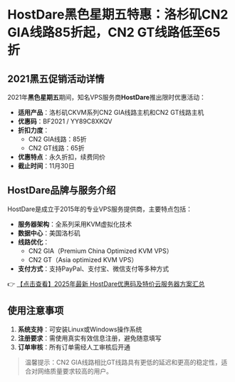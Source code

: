 # HostDare黑色星期五特惠：洛杉矶CN2 GIA线路85折起，CN2 GT线路低至65折

## 2021黑五促销活动详情

2021年**黑色星期五**期间，知名VPS服务商**HostDare**推出限时优惠活动：

- **适用产品**：洛杉矶CKVM系列CN2 GIA线路主机和CN2 GT线路主机
- **优惠码**：BF2021 / YY89C8XKQV
- **折扣力度**：
  - CN2 GIA线路：85折
  - CN2 GT线路：65折
- **优惠特点**：永久折扣，续费同价
- **截止时间**：11月30日

## HostDare品牌与服务介绍

HostDare是成立于2015年的专业VPS服务提供商，主要特点包括：

- **服务器架构**：全系列采用KVM虚拟化技术
- **数据中心**：美国洛杉矶
- **线路优化**：
  - CN2 GIA（Premium China Optimized KVM VPS）
  - CN2 GT（Asia optimized KVM VPS）
- **支付方式**：支持PayPal、支付宝、微信支付等多种方式

👉 [【点击查看】2025年最新 HostDare优惠码及特价云服务器方案汇总](https://bit.ly/hostdare)

## 使用注意事项

1. **系统支持**：可安装Linux或Windows操作系统
2. **注册要求**：需使用真实有效信息注册，避免随意填写
3. **订单审核**：所有订单需经人工审核后开通

> 温馨提示：CN2 GIA线路相比GT线路具有更低的延迟和更高的稳定性，适合对网络质量要求较高的用户。